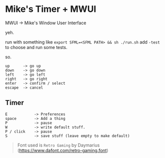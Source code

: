 # Mike's Timer + MWUI

MWUI -> Mike's Window User Interface

yeh.

run with something like `export SFML=<SFML PATH> && sh ./run.sh`
add `-test` to choose and run some tests.

so.
```
up      -> go up
down    -> go down
left    -> go left
right   -> go right
enter   -> confirm / select
escape  -> cancel
```

## Timer
```
E            -> Preferences
space        -> Add a thing
P            -> pause
W            -> write default stuff.
P / click    -> pause
S            -> save stuff (leave empty to make default)
```
 
 > Font used is `Retro Gaming` by Daymarius (https://www.dafont.com/retro-gaming.font)


